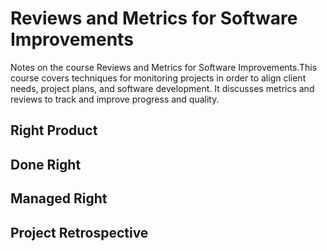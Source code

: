 # Reviews and Metrics for Software Improvements

Notes on the course Reviews and Metrics for Software Improvements.This course covers techniques for monitoring projects in order to align client needs, project plans, and software development. It discusses metrics and reviews to track and improve progress and quality.

## Right Product

## Done Right

## Managed Right

## Project Retrospective
